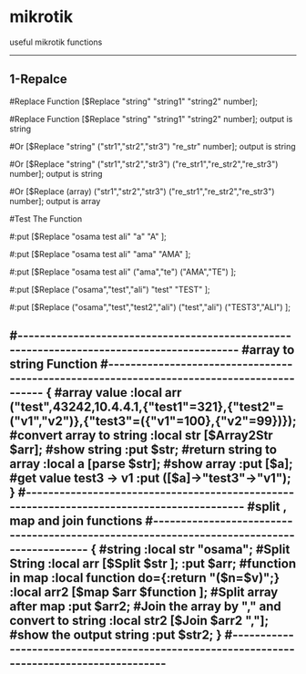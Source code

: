 # mikrotik
useful mikrotik functions

-----------------------------------------------------------------------------------------------------------------
1-Repalce 
-----------------------------------------------------------------------------------------------------------------
#Replace Function [$Replace "string" "string1" "string2"  number];

#Replace Function [$Replace "string" "string1" "string2"  number]; output is string

#Or [$Replace "string" ("str1","str2","str3") "re_str"  number]; output is string

#Or [$Replace "string" ("str1","str2","str3") ("re_str1","re_str2","re_str3")  number]; output is string 

#Or [$Replace (array)  ("str1","str2","str3") ("re_str1","re_str2","re_str3")  number]; output is array

#Test The Function 

#:put [$Replace "osama test ali" "a" "A" ];

#:put [$Replace "osama test ali" "ama" "AMA" ];

#:put [$Replace "osama test ali" ("ama","te") ("AMA","TE") ];

#:put [$Replace ("osama","test","ali") "test" "TEST" ];

#:put [$Replace ("osama","test","test2","ali") ("test","ali") ("TEST3","ALI") ];

#------------------------------------------------------------------------------------------
#array to string Function
#------------------------------------------------------------------------------------------
{
#array value
:local arr ("test",43242,10.4.4.1,{"test1"=321},{"test2"=("v1","v2")},{"test3"=({"v1"=100},{"v2"=99})});
#convert array to string
:local str [$Array2Str $arr];
#show string
:put $str;
#return string to array
:local a [parse $str];
#show array
:put [$a];
#get value test3 -> v1 
:put ([$a]->"test3"->"v1");
}
#------------------------------------------------------------------------------------------
#split , map and join functions
#------------------------------------------------------------------------------------------
{
#string 
:local str "osama";
#Split String
:local arr [$Split $str ];
:put $arr;
#function in map
:local function do={:return "($n=$v)";}
:local arr2 [$map $arr $function ];
#Split array after map
:put $arr2;
#Join the array by "," and convert to string
:local str2 [$Join $arr2 ","];
#show the output string
:put $str2;
}
#------------------------------------------------------------------------------------------
-----------------------------------------------------------------------------------------------------------------
